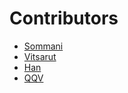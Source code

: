 # Contributors

- [Sommani](sommani@github.com)
- [Vitsarut](han_f50@hotmail.com)
- [Han](han123@github.com)
- [QQV](qqv@git.com)